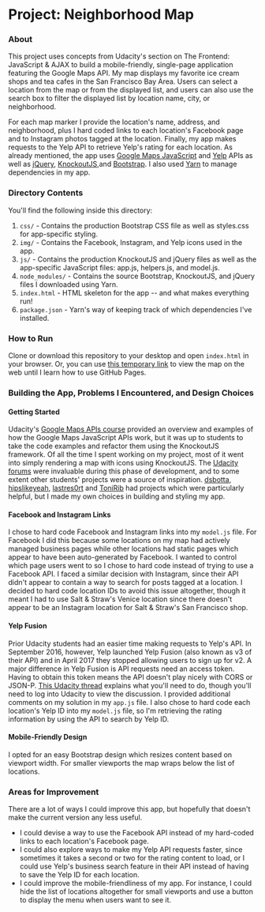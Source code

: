 # Project: Neighborhood Map

### About
This project uses concepts from Udacity's section on The Frontend: JavaScript & AJAX to build a mobile-friendly, single-page application featuring the Google Maps API. My map displays my favorite ice cream shops and tea cafes in the San Francisco Bay Area. Users can select a location from the map or from the displayed list, and users can also use the search box to filter the displayed list by location name, city, or neighborhood.

For each map marker I provide the location's name, address, and neighborhood, plus I hard coded links to each location's Facebook page and to Instagram photos tagged at the location. Finally, my app makes requests to the Yelp API to retrieve Yelp's rating for each location. As already mentioned, the app uses [Google Maps JavaScript](https://developers.google.com/maps/documentation/javascript/) and [Yelp](https://www.yelp.com/developers) APIs as well as [jQuery](https://jquery.com/), [KnockoutJS](http://knockoutjs.com/),and [Bootstrap](http://getbootstrap.com/). I also used [Yarn](https://yarnpkg.com/) to manage dependencies in my app.

### Directory Contents
You'll find the following inside this directory:
1. `css/` - Contains the production Bootstrap CSS file as well as styles.css for app-specific styling.
2. `img/` - Contains the Facebook, Instagram, and Yelp icons used in the app.
3. `js/` - Contains the production KnockoutJS and jQuery files as well as the app-specific JavaScript files: app.js, helpers.js, and model.js.
4. `node_modules/` - Contains the source Bootstrap, KnockoutJS, and jQuery files I downloaded using Yarn.
5. `index.html` - HTML skeleton for the app -- and what makes everything run!
6. `package.json` - Yarn's way of keeping track of which dependencies I've installed.

### How to Run
Clone or download this repository to your desktop and open `index.html` in your browser. Or, you can use [this temporary link](https://cdn.rawgit.com/jasonally/neighborhood-map/f5d27122/dist/index.html) to view the map on the web until I learn how to use GitHub Pages.

### Building the App, Problems I Encountered, and Design Choices

#### Getting Started
Udacity's [Google Maps APIs course](https://www.udacity.com/course/google-maps-apis--ud864) provided an overview and examples of how the Google Maps JavaScript APIs work, but it was up to students to take the code examples and refactor them using the KnockoutJS framework. Of all the time I spent working on my project, most of it went into simply rendering a map with icons using KnockoutJS. The [Udacity forums](https://discussions.udacity.com/) were invaluable during this phase of development, and to some extent other students' projects were a source of inspiration. [dsbotta](https://github.com/dsbotta/Neighborhood-Map), [hipslikeyeah](https://github.com/hipslikeyeah/udacity-p5-neighborhood-map), [lastres0rt](https://github.com/lastres0rt/udacity-neighborhood-map-project) and [ToniRib](https://github.com/ToniRib/neighborhood-map) had projects which were particularly helpful, but I made my own choices in building and styling my app.

#### Facebook and Instagram Links
I chose to hard code Facebook and Instagram links into my `model.js` file. For Facebook I did this because some locations on my map had actively managed business pages while other locations had static pages which appear to have been auto-generated by Facebook. I wanted to control which page users went to so I chose to hard code instead of trying to use a Facebook API. I faced a similar decision with Instagram, since their API didn't appear to contain a way to search for posts tagged at a location. I decided to hard code location IDs to avoid this issue altogether, though it meant I had to use Salt & Straw's Venice location since there doesn't appear to be an Instagram location for Salt & Straw's San Francisco shop.

#### Yelp Fusion
Prior Udacity students had an easier time making requests to Yelp's API. In September 2016, however, Yelp launched Yelp Fusion (also known as v3 of their API) and in April 2017 they stopped allowing users to sign up for v2. A major difference in Yelp Fusion is API requests need an access token. Having to obtain this token means the API doesn't play nicely with CORS or JSON-P. [This Udacity thread](https://discussions.udacity.com/t/yelp-v3-implementation/235928/18) explains what you'll need to do, though you'll need to log into Udacity to view the discussion. I provided additional comments on my solution in my `app.js` file. I also chose to hard code each location's Yelp ID into my `model.js` file, so I'm retrieving the rating information by using the API to search by Yelp ID.

#### Mobile-Friendly Design
I opted for an easy Bootstrap design which resizes content based on viewport width. For smaller viewports the map wraps below the list of locations.

### Areas for Improvement
There are a lot of ways I could improve this app, but hopefully that doesn't make the current version any less useful.
* I could devise a way to use the Facebook API instead of my hard-coded links to each location's Facebook page.
* I could also explore ways to make my Yelp API requests faster, since sometimes it takes a second or two for the rating content to load, or I could use Yelp's business search feature in their API instead of having to save the Yelp ID for each location.
* I could improve the mobile-friendliness of my app. For instance, I could hide the list of locations altogether for small viewports and use a button to display the menu when users want to see it.